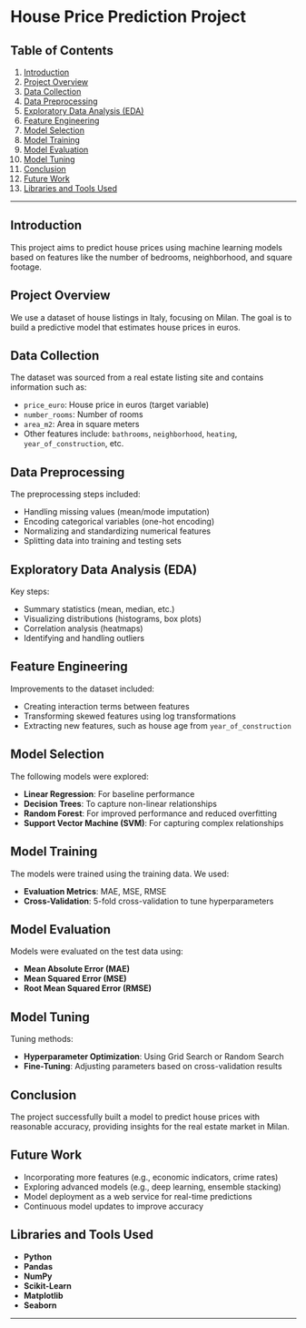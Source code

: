 # House Price Prediction Project

## Table of Contents
1. [Introduction](#introduction)
2. [Project Overview](#project-overview)
3. [Data Collection](#data-collection)
4. [Data Preprocessing](#data-preprocessing)
5. [Exploratory Data Analysis (EDA)](#exploratory-data-analysis-eda)
6. [Feature Engineering](#feature-engineering)
7. [Model Selection](#model-selection)
8. [Model Training](#model-training)
9. [Model Evaluation](#model-evaluation)
10. [Model Tuning](#model-tuning)
11. [Conclusion](#conclusion)
12. [Future Work](#future-work)
13. [Libraries and Tools Used](#libraries-and-tools-used)

---

## Introduction
This project aims to predict house prices using machine learning models based on features like the number of bedrooms, neighborhood, and square footage.

## Project Overview
We use a dataset of house listings in Italy, focusing on Milan. The goal is to build a predictive model that estimates house prices in euros.

## Data Collection
The dataset was sourced from a real estate listing site and contains information such as:
- `price_euro`: House price in euros (target variable)
- `number_rooms`: Number of rooms
- `area_m2`: Area in square meters
- Other features include: `bathrooms`, `neighborhood`, `heating`, `year_of_construction`, etc.

## Data Preprocessing
The preprocessing steps included:
- Handling missing values (mean/mode imputation)
- Encoding categorical variables (one-hot encoding)
- Normalizing and standardizing numerical features
- Splitting data into training and testing sets

## Exploratory Data Analysis (EDA)
Key steps:
- Summary statistics (mean, median, etc.)
- Visualizing distributions (histograms, box plots)
- Correlation analysis (heatmaps)
- Identifying and handling outliers

## Feature Engineering
Improvements to the dataset included:
- Creating interaction terms between features
- Transforming skewed features using log transformations
- Extracting new features, such as house age from `year_of_construction`

## Model Selection
The following models were explored:
- **Linear Regression**: For baseline performance
- **Decision Trees**: To capture non-linear relationships
- **Random Forest**: For improved performance and reduced overfitting
- **Support Vector Machine (SVM)**: For capturing complex relationships

## Model Training
The models were trained using the training data. We used:
- **Evaluation Metrics**: MAE, MSE, RMSE
- **Cross-Validation**: 5-fold cross-validation to tune hyperparameters

## Model Evaluation
Models were evaluated on the test data using:
- **Mean Absolute Error (MAE)**
- **Mean Squared Error (MSE)**
- **Root Mean Squared Error (RMSE)**

## Model Tuning
Tuning methods:
- **Hyperparameter Optimization**: Using Grid Search or Random Search
- **Fine-Tuning**: Adjusting parameters based on cross-validation results

## Conclusion
The project successfully built a model to predict house prices with reasonable accuracy, providing insights for the real estate market in Milan.

## Future Work
- Incorporating more features (e.g., economic indicators, crime rates)
- Exploring advanced models (e.g., deep learning, ensemble stacking)
- Model deployment as a web service for real-time predictions
- Continuous model updates to improve accuracy

## Libraries and Tools Used
- **Python**
- **Pandas**
- **NumPy**
- **Scikit-Learn**
- **Matplotlib**
- **Seaborn**

---
